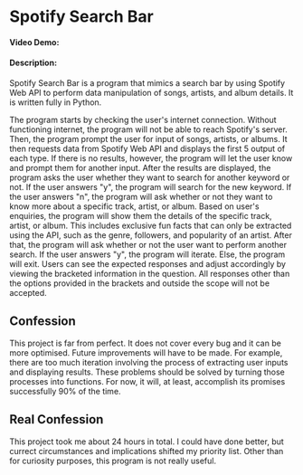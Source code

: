 # Spotify Search Bar
#### Video Demo:  <URL HERE>
#### Description:
Spotify Search Bar is a program that mimics a search bar by using Spotify Web API to perform data manipulation of songs, artists, and album details. It is written fully in Python.

The program starts by checking the user's internet connection. Without functioning internet, the program will not be able to reach Spotify's server. Then, the program prompt the user for input of songs, artists, or albums. It then requests data from Spotify Web API and displays the first 5 output of each type. If there is no results, however, the program will let the user know and prompt them for another input. After the results are displayed, the program asks the user whether they want to search for another keyword or not. If the user answers "y", the program will search for the new keyword. If the user answers "n", the program will ask whether or not they want to know more about a specific track, artist, or album. Based on user's enquiries, the program will show them the details of the specific track, artist, or album. This includes exclusive fun facts that can only be extracted using the API, such as the genre, followers, and popularity of an artist. After that, the program will ask whether or not the user want to perform another search. If the user answers "y", the program will iterate. Else, the program will exit. Users can see the expected responses and adjust accordingly by viewing the bracketed information in the question. All responses other than the options provided in the brackets and outside the scope will not be accepted.

## Confession
This project is far from perfect. It does not cover every bug and it can be more optimised. Future improvements will have to be made. For example, there are too much iteration involving the process of extracting user inputs and displaying results. These problems should be solved by turning those processes into functions. For now, it will, at least, accomplish its promises successfully 90% of the time.

## Real Confession
This project took me about 24 hours in total. I could have done better, but currect circumstances and implications shifted my priority list. Other than for curiosity purposes, this program is not really useful.